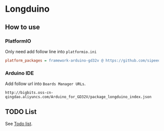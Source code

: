 # Longduino

## How to use

### PlatformIO
Only need add follow line into `platformio.ini`
```ini 
platform_packages = framework-arduino-gd32v @ https://github.com/sipeed/Longduino.git
```
### Arduino IDE

Add follow url into `Boards Manager URLs`.
```
http://bigbits.oss-cn-qingdao.aliyuncs.com/Arduino_for_GD32V/package_longduino_index.json
```
## TODO List

See [Todo list](https://github.com/sipeed/Longduino/issues/1).